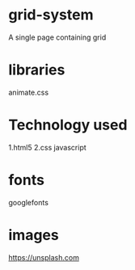 # grid-system
A single page containing grid
# libraries
animate.css
# Technology used
1.html5
2.css 
javascript
# fonts
googlefonts
# images
https://unsplash.com


